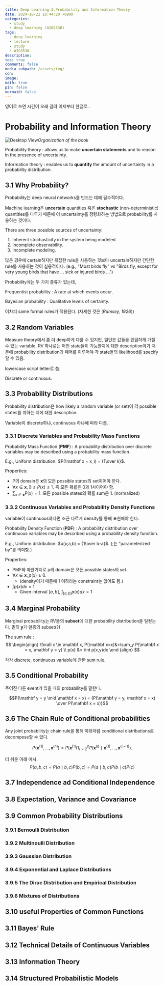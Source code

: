 ```yaml
---
title: Deep Learning 3.Probability and Information Theory
date: 2024-10-22 16:44:20 +0900
categories:
  - study
  - deep learning (AIGS538)
tags:
  - deep_learning
  - lecture
  - study
  - AIGS538
description: 
toc: true
comments: false
media_subpath: /assets/img/
cdn: 
image: 
math: true
pin: false
mermaid: false
---
```


영어로 쓰면 시간이 오래 걸려 이제부터 한글로..

# Probability and Information Theory

![Desktop View](deep_learning/org_1.png)_Organization of the book_


Probability theory
: allows us to make **uncertain statements** and to reason in the presence of uncertainty.

Information theory
: enables us to **quantify** the amount of uncertainty in a probability distribution.

## 3.1 Why Probability?

Probability는 deep neural networks를 만드는 데에 필수적이다.

Machine learning은 **uncertain** quantities 혹은 **stochastic** (non-deterministic) quantities를 다루기 때문에 이 uncertainty를 정량화하는 방법으로 probability를 사용하는 것이다.

There are three possible sources of uncertainty:
1. Inherent stochasticity in the system being modeled.
2. Incomplete observability.
3. Incomplete modeling.

많은 경우에 certain하지만 복잡한 rule을 사용하는 것보다 uncertain하지만 간단한 rule를 사용하는 것이 실용적이다.
(e.g., "Most birds fly" vs "Birds fly, except for very young birds that have ... sick or injured birds ...")

Probability에는 두 가지 종류가 있는데,

Frequentist probability
: A rate at which events occur.

Bayesian probability
: Qualitative levels of certainty.

어차피 same formal rules가 적용된다. (자세한 것은 (*Ramsey, 1926*))

## 3.2 Random Variables

Measure theory에서 좀 더 deep하게 다룰 수 있지만, 일단은 값들을 랜덤하게 가질 수 있는 variable.
RV 하나로는 어떤 state들이 가능한지에 대한 description이기 때문에 probability distribution과 페어를 이루어야 각 state들의 likelihood를 specify할 수 있음.

lowercase script letter로 씀.

Discrete or continuous.

## 3.3 Probability Distributions

Probability distribution은 how likely a random variable (or set)이 각 possible states를 취하는 지에 대한 description.

Variable이 discrete하냐, continuous 하냐에 따라 다름.

### 3.3.1 Discrete Variables and Probability Mass Functions

Probability Mass Function (**PMF**)
: A probability distribution over discrete variables may be described using a probability mass function.

E.g., Uniform distribution: $P(\mathbf x = x_i) = {1\over k}$.

Properties:
- P의 domain은 $\mathbf x$의 모든 possible states의 set이어야 한다.
- $\forall x \in \mathbf x, 0 \le P(x) \le 1$. 즉 모든 확률은 0과 1사이어야 함.
- $\sum_{x\in \mathbf x} P(x) = 1$. 모든 possible states의 확률 sum은 1. (normalized)

### 3.3.2 Continuous Variables and Probability Density Functions

variable이 continuous하다면 조근 다르게 density를 통해 표현해야 한다.

Probability Density Function (**PDF**)
: A probability distribution over continuous variables may be described using a probability density function.

E.g., Uniform distribution: $u(x;a,b) = {1\over b-a}$.
(;는 "parameterized by"를 의미함.)

Properties:
- PMF와 마찬가지로 p의 domain은 모든 possible states의 set.
- $\forall x \in \mathbf x, p(x) \ge 0$.
	- (density이기 때문에 1 이하라는 constraint는 없어도 됨.)
- $\int p(x) dx = 1$
	- Given interval $[a, b]$, $\int_{[a,b]} p(x) dx = 1$

## 3.4 Marginal Probability

Marginal probability는 RV들의 **subset**에 대한 probability distribution을 일컫는다.
밑의 $\mathbf y$가 일종의 subset(?)

The sum rule
: $$
\begin{align}
\forall x \in \mathbf x, P(\mathbf x=x)&=\sum_y P(\mathbf x = x, \mathbf y = y) \\
p(x) &= \int p(x,y)dx
\end {align}
$$

각각 discrete, continuous variable에 관한 sum rule.

## 3.5 Conditional Probability

주어진 다른 event가 있을 때의 probability를 말한다.

$$P(\mathbf y = y \mid \mathbf x = x) = {P(\mathbf y = y, \mathbf x = x) \over P(\mathbf x = x)}$$

## 3.6 The Chain Rule of Conditional probabilities

Any joint probability는 chain rule을 통해 아래처럼 conditional distributions로 decompose할 수 있다.

$$
P(\mathbf x^{(1)}, \dots , \mathbf x ^{(n)})
= P(\mathbf x^{(1)} \Pi^n_{i=2} P(\mathbf x^{(i)} \mid \mathbf x^{(1)}, \dots, \mathbf x^{(i-1)}).
$$

더 쉬운 아래 예시.
$$
P(a,b,c) = P(a \mid b,c) P(b,c) = P(a \mid b,c) P(b \mid c )P(c)
$$

## 3.7 Independence ad Conditional Independence

## 3.8 Expectation, Variance and Covariance

## 3.9 Common Probability Distributions

### 3.9.1 Bernoulli Distribution

### 3.9.2 Multinoulli Distribution

### 3.9.3 Gaussian Distribution

### 3.9.4 Exponential and Laplace Distributions

### 3.9.5 The Dirac Distribution and Empirical Distribution

### 3.9.6 Mixtures of Distributions

## 3.10 useful Properties of Common Functions

## 3.11 Bayes' Rule

## 3.12 Technical Details of Continuous Variables

## 3.13 Information Theory

## 3.14 Structured Probabilistic Models